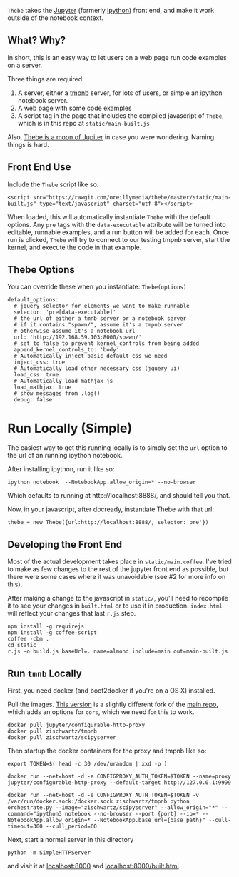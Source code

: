 `Thebe` takes the [Jupyter](https://github.com/jupyter/) (formerly [ipython](https://github.com/ipython/ipython)) front end, and make it work outside of the notebook context.

## What? Why?
In short, this is an easy way to let users on a web page run code examples on a server. 

Three things are required:

1. A server, either a [tmpnb](https://github.com/zischwartz/tmpnb) server, for lots of users, or simple an ipython notebook server.
1. A web page with some code examples
1. A script tag in the page that includes the compiled javascript of `Thebe`, which is in this repo at `static/main-built.js`

Also, [Thebe is a moon of Jupiter](http://en.wikipedia.org/wiki/Thebe_%28moon%29) in case you were wondering. Naming things is hard.

## Front End Use
Include the `Thebe` script like so:

```
<script src="https://rawgit.com/oreillymedia/thebe/master/static/main-built.js" type="text/javascript" charset="utf-8"></script>
```

When loaded, this will automatically instantiate `Thebe` with the default options. Any `pre` tags with the `data-executable` attribute will be turned into editable, runnable examples, and a run button will be added for each. Once run is clicked, `Thebe` will try to connect to our testing tmpnb server, start the kernel, and execute the code in that example.


## Thebe Options
You can override these when you instantiate: `Thebe(options)`

    default_options:
      # jquery selector for elements we want to make runnable 
      selector: 'pre[data-executable]'
      # the url of either a tmnb server or a notebook server
      # if it contains "spawn/", assume it's a tmpnb server
      # otherwise assume it's a notebook url
      url: 'http://192.168.59.103:8000/spawn/'
      # set to false to prevent kernel_controls from being added
      append_kernel_controls_to: 'body'
      # Automatically inject basic default css we need
      inject_css: true
      # Automatically load other necessary css (jquery ui)
      load_css: true
      # Automatically load mathjax js
      load_mathjax: true
      # show messages from .log()
      debug: false

# Run Locally (Simple)
The easiest way to get this running locally is to simply set the `url` option to the url of an running ipython notebook.

After installing ipython, run it like so:

    ipython notebook  --NotebookApp.allow_origin=* --no-browser

Which defaults to running at http://localhost:8888/, and should tell you that.

Now, in your javascript, after docready, instantiate Thebe with that url:

    thebe = new Thebe({url:http://localhost:8888/, selector:'pre'})


## Developing the Front End
Most of the actual development takes place in `static/main.coffee`. I've tried to make as few changes to the rest of the jupyter front end as possible, but there were some cases where it was unavoidable (see #2 for more info on this).

After making a change to the javascript in `static/`, you'll need to recompile it to see your changes in `built.html` or to use it in production. `index.html` will reflect your changes that last `r.js` step.

```
npm install -g requirejs
npm install -g coffee-script
coffee -cbm .
cd static
r.js -o build.js baseUrl=. name=almond include=main out=main-built.js 

```

## Run `tmnb` Locally

First, you need docker (and boot2docker if you're on a OS X) installed. 

Pull the images. [This version](https://github.com/zischwartz/tmpnb) is a slightly different fork of the [main repo](https://github.com/jupyter/tmpnb), which adds an options for `cors`, which we need for this to work.

```
docker pull jupyter/configurable-http-proxy
docker pull zischwartz/tmpnb 
docker pull zischwartz/scipyserver
```

Then startup the docker containers for the proxy and tmpnb like so:

```
export TOKEN=$( head -c 30 /dev/urandom | xxd -p )

docker run --net=host -d -e CONFIGPROXY_AUTH_TOKEN=$TOKEN --name=proxy jupyter/configurable-http-proxy --default-target http://127.0.0.1:9999

docker run --net=host -d -e CONFIGPROXY_AUTH_TOKEN=$TOKEN -v /var/run/docker.sock:/docker.sock zischwartz/tmpnb python orchestrate.py --image="zischwartz/scipyserver" --allow_origin="*" --command="ipython3 notebook --no-browser --port {port} --ip=* --NotebookApp.allow_origin=* --NotebookApp.base_url={base_path}" --cull-timeout=300 --cull_period=60
```

Next, start a normal server in this directory

```
python -m SimpleHTTPServer

```

and visit it at [localhost:8000](http://localhost:8000) and [localhost:8000/built.html](http://localhost:8000/built.html)